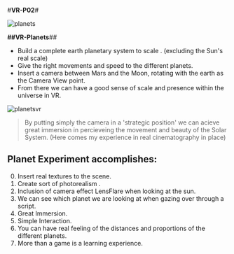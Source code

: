 #**VR-P02**#

![planets](https://cloud.githubusercontent.com/assets/17754060/20502096/f69dc99c-b012-11e6-80a2-0e9297550cce.jpg)

**##VR-Planets**##

* Build a complete earth planetary system to scale . (excluding the Sun's real scale)
* Give the right movements and speed to the different planets.
* Insert a camera between Mars and the Moon, rotating with the earth as the Camera View point.
* From there we can have a good sense of scale and presence within the universe in VR.
  
![planetsvr](https://cloud.githubusercontent.com/assets/17754060/20501895/1a78ca0c-b012-11e6-8287-572e3d3b9cb8.jpg)

> By putting simply the camera in a 'strategic position' we can acieve great immersion in  percieveing the movement and beauty 
of the Solar System. (Here comes my experience in real cinematography in place)

## Planet Experiment accomplishes:

0. Insert real textures to the scene.
1. Create sort of photorealism .
2. Inclusion of camera effect LensFlare when looking at the sun.
3. We can see which planet we are looking at when gazing over through a script.
4. Great Immersion.
5. Simple Interaction.
6. You can have real feeling of the distances and proportions of the different planets.
7. More than a game is a learning experience.



